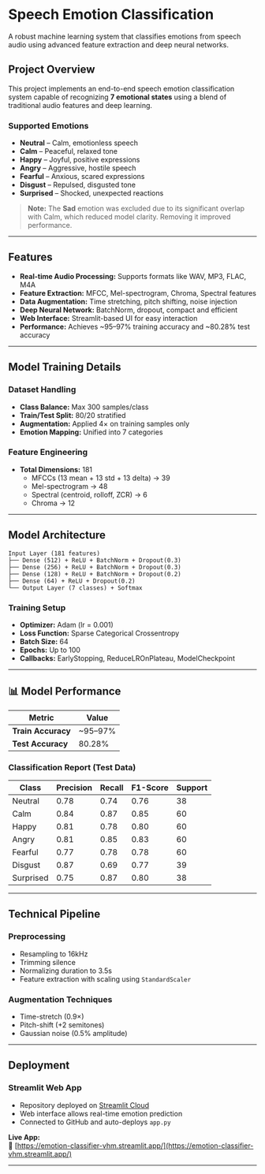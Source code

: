 # Speech Emotion Classification

A robust machine learning system that classifies emotions from speech audio using advanced feature extraction and deep neural networks.

##  Project Overview

This project implements an end-to-end speech emotion classification system capable of recognizing **7 emotional states** using a blend of traditional audio features and deep learning.

### Supported Emotions

- **Neutral** – Calm, emotionless speech  
- **Calm** – Peaceful, relaxed tone  
- **Happy** – Joyful, positive expressions  
- **Angry** – Aggressive, hostile speech  
- **Fearful** – Anxious, scared expressions  
- **Disgust** – Repulsed, disgusted tone  
- **Surprised** – Shocked, unexpected reactions  

> **Note:** The **Sad** emotion was excluded due to its significant overlap with Calm, which reduced model clarity. Removing it improved performance.

---

##  Features

- **Real-time Audio Processing:** Supports formats like WAV, MP3, FLAC, M4A  
- **Feature Extraction:** MFCC, Mel-spectrogram, Chroma, Spectral features  
- **Data Augmentation:** Time stretching, pitch shifting, noise injection  
- **Deep Neural Network:** BatchNorm, dropout, compact and efficient  
- **Web Interface:** Streamlit-based UI for easy interaction  
- **Performance:** Achieves ~95–97% training accuracy and ~80.28% test accuracy  

---

##  Model Training Details

### Dataset Handling

- **Class Balance:** Max 300 samples/class  
- **Train/Test Split:** 80/20 stratified  
- **Augmentation:** Applied 4× on training samples only  
- **Emotion Mapping:** Unified into 7 categories  

### Feature Engineering

- **Total Dimensions:** 181  
  - MFCCs (13 mean + 13 std + 13 delta) → 39  
  - Mel-spectrogram → 48  
  - Spectral (centroid, rolloff, ZCR) → 6  
  - Chroma → 12  

---

##  Model Architecture

```
Input Layer (181 features)
├── Dense (512) + ReLU + BatchNorm + Dropout(0.3)
├── Dense (256) + ReLU + BatchNorm + Dropout(0.3)
├── Dense (128) + ReLU + BatchNorm + Dropout(0.2)
├── Dense (64) + ReLU + Dropout(0.2)
└── Output Layer (7 classes) + Softmax
```

### Training Setup

- **Optimizer:** Adam (lr = 0.001)  
- **Loss Function:** Sparse Categorical Crossentropy  
- **Batch Size:** 64  
- **Epochs:** Up to 100  
- **Callbacks:** EarlyStopping, ReduceLROnPlateau, ModelCheckpoint  

---

## 📊 Model Performance

| Metric        | Value     |
|---------------|-----------|
| **Train Accuracy** | ~95–97% |
| **Test Accuracy**  | 80.28%  |

### Classification Report (Test Data)

| Class     | Precision | Recall | F1-Score | Support |
|-----------|-----------|--------|----------|---------|
| Neutral   | 0.78      | 0.74   | 0.76     | 38      |
| Calm      | 0.84      | 0.87   | 0.85     | 60      |
| Happy     | 0.81      | 0.78   | 0.80     | 60      |
| Angry     | 0.81      | 0.85   | 0.83     | 60      |
| Fearful   | 0.77      | 0.78   | 0.78     | 60      |
| Disgust   | 0.87      | 0.69   | 0.77     | 39      |
| Surprised | 0.75      | 0.87   | 0.80     | 38      |

---

##  Technical Pipeline

### Preprocessing

- Resampling to 16kHz  
- Trimming silence  
- Normalizing duration to 3.5s  
- Feature extraction with scaling using `StandardScaler`

### Augmentation Techniques

- Time-stretch (0.9×)  
- Pitch-shift (+2 semitones)  
- Gaussian noise (0.5% amplitude)

---

##  Deployment

### Streamlit Web App

- Repository deployed on [Streamlit Cloud](https://streamlit.io/cloud)  
- Web interface allows real-time emotion prediction  
- Connected to GitHub and auto-deploys `app.py`

**Live App:**  
🔗 [https://emotion-classifier-vhm.streamlit.app/](https://emotion-classifier-vhm.streamlit.app/)

---
